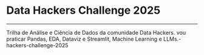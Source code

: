 # Data Hackers Challenge 2025
---
Trilha de Análise e Ciência de Dados da comunidade Data Hackers. vou praticar Pandas, EDA, Dataviz e Streamlit, Machine Learning e LLMs.-hackers-challenge-2025